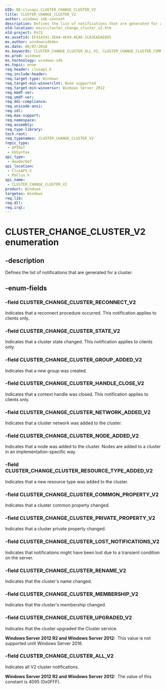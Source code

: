 ```yaml
---
UID: NE:clusapi.CLUSTER_CHANGE_CLUSTER_V2
title: CLUSTER_CHANGE_CLUSTER_V2
author: windows-sdk-content
description: Defines the list of notifications that are generated for a cluster.
old-location: mscs\cluster_change_cluster_v2.htm
old-project: MsCS
ms.assetid: EF414341-1EA4-4E69-AEA6-1CA3EAEAEDA5
ms.author: windowssdkdev
ms.date: 06/07/2018
ms.keywords: CLUSTER_CHANGE_CLUSTER_ALL_V2, CLUSTER_CHANGE_CLUSTER_COMMON_PROPERTY_V2, CLUSTER_CHANGE_CLUSTER_GROUP_ADDED_V2, CLUSTER_CHANGE_CLUSTER_HANDLE_CLOSE_V2, CLUSTER_CHANGE_CLUSTER_LOST_NOTIFICATIONS_V2, CLUSTER_CHANGE_CLUSTER_MEMBERSHIP_V2, CLUSTER_CHANGE_CLUSTER_NETWORK_ADDED_V2, CLUSTER_CHANGE_CLUSTER_NODE_ADDED_V2, CLUSTER_CHANGE_CLUSTER_PRIVATE_PROPERTY_V2, CLUSTER_CHANGE_CLUSTER_RECONNECT_V2, CLUSTER_CHANGE_CLUSTER_RENAME_V2, CLUSTER_CHANGE_CLUSTER_RESOURCE_TYPE_ADDED_V2, CLUSTER_CHANGE_CLUSTER_STATE_V2, CLUSTER_CHANGE_CLUSTER_UPGRADED_V2, CLUSTER_CHANGE_CLUSTER_V2, CLUSTER_CHANGE_CLUSTER_V2 enumeration [Failover Cluster], clusapi/CLUSTER_CHANGE_CLUSTER_ALL_V2, clusapi/CLUSTER_CHANGE_CLUSTER_COMMON_PROPERTY_V2, clusapi/CLUSTER_CHANGE_CLUSTER_GROUP_ADDED_V2, clusapi/CLUSTER_CHANGE_CLUSTER_HANDLE_CLOSE_V2, clusapi/CLUSTER_CHANGE_CLUSTER_LOST_NOTIFICATIONS_V2, clusapi/CLUSTER_CHANGE_CLUSTER_MEMBERSHIP_V2, clusapi/CLUSTER_CHANGE_CLUSTER_NETWORK_ADDED_V2, clusapi/CLUSTER_CHANGE_CLUSTER_NODE_ADDED_V2, clusapi/CLUSTER_CHANGE_CLUSTER_PRIVATE_PROPERTY_V2, clusapi/CLUSTER_CHANGE_CLUSTER_RECONNECT_V2, clusapi/CLUSTER_CHANGE_CLUSTER_RENAME_V2, clusapi/CLUSTER_CHANGE_CLUSTER_RESOURCE_TYPE_ADDED_V2, clusapi/CLUSTER_CHANGE_CLUSTER_STATE_V2, clusapi/CLUSTER_CHANGE_CLUSTER_UPGRADED_V2, clusapi/CLUSTER_CHANGE_CLUSTER_V2, msclus/CLUSTER_CHANGE_CLUSTER_ALL_V2, msclus/CLUSTER_CHANGE_CLUSTER_COMMON_PROPERTY_V2, msclus/CLUSTER_CHANGE_CLUSTER_GROUP_ADDED_V2, msclus/CLUSTER_CHANGE_CLUSTER_HANDLE_CLOSE_V2, msclus/CLUSTER_CHANGE_CLUSTER_LOST_NOTIFICATIONS_V2, msclus/CLUSTER_CHANGE_CLUSTER_MEMBERSHIP_V2, msclus/CLUSTER_CHANGE_CLUSTER_NETWORK_ADDED_V2, msclus/CLUSTER_CHANGE_CLUSTER_NODE_ADDED_V2, msclus/CLUSTER_CHANGE_CLUSTER_PRIVATE_PROPERTY_V2, msclus/CLUSTER_CHANGE_CLUSTER_RECONNECT_V2, msclus/CLUSTER_CHANGE_CLUSTER_RENAME_V2, msclus/CLUSTER_CHANGE_CLUSTER_RESOURCE_TYPE_ADDED_V2, msclus/CLUSTER_CHANGE_CLUSTER_STATE_V2, msclus/CLUSTER_CHANGE_CLUSTER_UPGRADED_V2, msclus/CLUSTER_CHANGE_CLUSTER_V2, mscs.cluster_change_cluster_v2
ms.prod: windows
ms.technology: windows-sdk
ms.topic: enum
req.header: clusapi.h
req.include-header: 
req.target-type: Windows
req.target-min-winverclnt: None supported
req.target-min-winversvr: Windows Server 2012
req.kmdf-ver: 
req.umdf-ver: 
req.ddi-compliance: 
req.unicode-ansi: 
req.idl: 
req.max-support: 
req.namespace: 
req.assembly: 
req.type-library: 
tech.root: 
req.typenames: CLUSTER_CHANGE_CLUSTER_V2
topic_type:
 - APIRef
 - kbSyntax
api_type:
 - HeaderDef
api_location:
 - ClusAPI.h
 - MsClus.h
api_name:
 - CLUSTER_CHANGE_CLUSTER_V2
product: Windows
targetos: Windows
req.lib: 
req.dll: 
req.irql: 
---
```


# CLUSTER_CHANGE_CLUSTER_V2 enumeration


## -description


Defines the list of notifications that are generated for a cluster.


## -enum-fields




### -field CLUSTER_CHANGE_CLUSTER_RECONNECT_V2

Indicates that a reconnect procedure occurred. This notification applies to clients only.


### -field CLUSTER_CHANGE_CLUSTER_STATE_V2

Indicates that a cluster state changed. This notification applies to clients only.


### -field CLUSTER_CHANGE_CLUSTER_GROUP_ADDED_V2

Indicates that a new group was created.


### -field CLUSTER_CHANGE_CLUSTER_HANDLE_CLOSE_V2

Indicates that a context handle was closed. This notification applies to clients only.


### -field CLUSTER_CHANGE_CLUSTER_NETWORK_ADDED_V2

Indicates that a cluster network was added to the cluster.


### -field CLUSTER_CHANGE_CLUSTER_NODE_ADDED_V2

Indicates that a node was added to the cluster. Nodes are added to a cluster in an implementation-specific way.


### -field CLUSTER_CHANGE_CLUSTER_RESOURCE_TYPE_ADDED_V2

Indicates that a new resource type was added to the cluster.


### -field CLUSTER_CHANGE_CLUSTER_COMMON_PROPERTY_V2

Indicates that a cluster common property changed.


### -field CLUSTER_CHANGE_CLUSTER_PRIVATE_PROPERTY_V2

Indicates that a cluster private property changed.


### -field CLUSTER_CHANGE_CLUSTER_LOST_NOTIFICATIONS_V2

Indicates that notifications might have been lost due to a transient condition on the server.


### -field CLUSTER_CHANGE_CLUSTER_RENAME_V2

Indicates that the cluster's name changed.


### -field CLUSTER_CHANGE_CLUSTER_MEMBERSHIP_V2

Indicates that the cluster's membership changed.


### -field CLUSTER_CHANGE_CLUSTER_UPGRADED_V2

Indicates that the cluster upgraded the Cluster service.

<b>Windows Server 2012 R2 and Windows Server 2012:  </b>This value is not supported until Windows Server 2016.


### -field CLUSTER_CHANGE_CLUSTER_ALL_V2

Indicates all V2 cluster notifications.

<b>Windows Server 2012 R2 and Windows Server 2012:  </b>The value of this constant is  4095 (0x0FFF).

